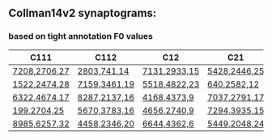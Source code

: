 




## Collman14v2 synaptograms:
### based on tight annotation F0 values



|C111 |  C112 | C12 |  C21 |  C221 |  C222 |
|----- |  ----- | ----- |  ----- |  ----- |  --------- | 
[7208,2706,27](http://cis.jhu.edu/~jesse/TRA/Collman/collman14v2/tightAnnotation/synaptograms/collman14v2_top5_synaptogram_x7208_y2706_z27) | [2803,741,14](http://cis.jhu.edu/~jesse/TRA/Collman/collman14v2/tightAnnotation/synaptograms/collman14v2_top5_synaptogram_x2803_y741_z14)|  [7131,2933,15](http://cis.jhu.edu/~jesse/TRA/Collman/collman14v2/tightAnnotation/synaptograms/collman14v2_top5_synaptogram_x7131_y2933_z15) |  [5428,2446,25](http://cis.jhu.edu/~jesse/TRA/Collman/collman14v2/tightAnnotation/synaptograms/collman14v2_top5_synaptogram_x5428_y2446_z25)  | [5235,1444,12](http://cis.jhu.edu/~jesse/TRA/Collman/collman14v2/tightAnnotation/synaptograms/collman14v2_top5_synaptogram_x5235_1444_12) | [5757,2083,15](http://cis.jhu.edu/~jesse/TRA/Collman/collman14v2/tightAnnotation/synaptograms/collman14v2_top5_synaptogram_x5757_y2083_z15)
[1522,2474,28](http://cis.jhu.edu/~jesse/TRA/Collman/collman14v2/tightAnnotation/synaptograms/collman14v2_top5_synaptogram_x1522_y2474_z28) | [7159,3461,19](http://cis.jhu.edu/~jesse/TRA/Collman/collman14v2/tightAnnotation/synaptograms/collman14v2_top5_synaptogram_x7159_y3461_z19)|[5518,4822,23](http://cis.jhu.edu/~jesse/TRA/Collman/collman14v2/tightAnnotation/synaptograms/collman14v2_top5_synaptogram_x5518_y4822_z23) |  [640,2582,12 ](http://cis.jhu.edu/~jesse/TRA/Collman/collman14v2/tightAnnotation/synaptograms/collman14v2_top5_synaptogram_x640_y2582_z12)   | [8031,2246,10](http://cis.jhu.edu/~jesse/TRA/Collman/collman14v2/tightAnnotation/synaptograms/collman14v2_top5_synaptogram_x8031_2246_10) | [7605,5967,25](http://cis.jhu.edu/~jesse/TRA/Collman/collman14v2/tightAnnotation/synaptograms/collman14v2_top5_synaptogram_x7605_y5967_z25)
[6322,4674,17](http://cis.jhu.edu/~jesse/TRA/Collman/collman14v2/tightAnnotation/synaptograms/collman14v2_top5_synaptogram_x6322_y4674_z17) | [8287,2137,16](http://cis.jhu.edu/~jesse/TRA/Collman/collman14v2/tightAnnotation/synaptograms/collman14v2_top5_synaptogram_x8287_y2137_z16)|[4168,4373,9](http://cis.jhu.edu/~jesse/TRA/Collman/collman14v2/tightAnnotation/synaptograms/collman14v2_top5_synaptogram_x4168_y4373_z9)   |  [7037,2791,17](http://cis.jhu.edu/~jesse/TRA/Collman/collman14v2/tightAnnotation/synaptograms/collman14v2_top5_synaptogram_x7037_y2791_z17)  | [2351,1182,8](http://cis.jhu.edu/~jesse/TRA/Collman/collman14v2/tightAnnotation/synaptograms/collman14v2_top5_synaptogram_x2351_1182_8)  | [6375,2432,21](http://cis.jhu.edu/~jesse/TRA/Collman/collman14v2/tightAnnotation/synaptograms/collman14v2_top5_synaptogram_x6375_y2432_z21)
[199,2704,25 ](http://cis.jhu.edu/~jesse/TRA/Collman/collman14v2/tightAnnotation/synaptograms/collman14v2_top5_synaptogram_x199_y2704_z25)  | [5670,3783,16](http://cis.jhu.edu/~jesse/TRA/Collman/collman14v2/tightAnnotation/synaptograms/collman14v2_top5_synaptogram_x5670_y3783_z16)|[4656,2740,9](http://cis.jhu.edu/~jesse/TRA/Collman/collman14v2/tightAnnotation/synaptograms/collman14v2_top5_synaptogram_x4656_y2740_z9)   |  [7294,3935,15](http://cis.jhu.edu/~jesse/TRA/Collman/collman14v2/tightAnnotation/synaptograms/collman14v2_top5_synaptogram_x7294_y3935_z15)  | [3392,3051,20](http://cis.jhu.edu/~jesse/TRA/Collman/collman14v2/tightAnnotation/synaptograms/collman14v2_top5_synaptogram_x3392_3051_20) | [5389,2689,6](http://cis.jhu.edu/~jesse/TRA/Collman/collman14v2/tightAnnotation/synaptograms/collman14v2_top5_synaptogram_x5389_y2689_z6 )
[8985,6257,32](http://cis.jhu.edu/~jesse/TRA/Collman/collman14v2/tightAnnotation/synaptograms/collman14v2_top5_synaptogram_x8985_y6257_z32) | [4458,2346,20](http://cis.jhu.edu/~jesse/TRA/Collman/collman14v2/tightAnnotation/synaptograms/collman14v2_top5_synaptogram_x4458_y2346_z20)|[6644,4362,6](http://cis.jhu.edu/~jesse/TRA/Collman/collman14v2/tightAnnotation/synaptograms/collman14v2_top5_synaptogram_x6644_y4362_z6)   |  [5449,2048,24](http://cis.jhu.edu/~jesse/TRA/Collman/collman14v2/tightAnnotation/synaptograms/collman14v2_top5_synaptogram_x5449_2048_z24)   | [4844,1731,5](http://cis.jhu.edu/~jesse/TRA/Collman/collman14v2/tightAnnotation/synaptograms/collman14v2_top5_synaptogram_x4844_1731_5)  | [2863,978,26](http://cis.jhu.edu/~jesse/TRA/Collman/collman14v2/tightAnnotation/synaptograms/collman14v2_top5_synaptogram_x2863_y978_z26 )


